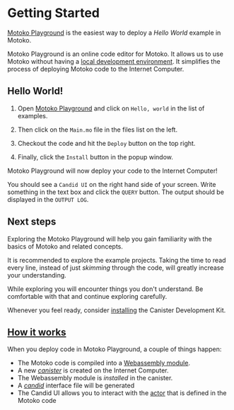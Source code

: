 # Getting Started

[Motoko Playground](https://m7sm4-2iaaa-aaaab-qabra-cai.raw.ic0.app/) is the easiest way to deploy a _Hello World_ example in Motoko.

Motoko Playground is an online code editor for Motoko. It allows us to use Motoko without having a [local development environment](/project-deployment/installing-sdk.html). It simplifies the process of deploying Motoko code to the Internet Computer.

## Hello World!

1. Open [Motoko Playground](https://m7sm4-2iaaa-aaaab-qabra-cai.raw.ic0.app/) and click on `Hello, world` in the list of examples.

1. Then click on the `Main.mo` file in the files list on the left.

1. Checkout the code and hit the `Deploy` button on the top right.

1. Finally, click the `Install` button in the popup window.

Motoko Playground will now deploy your code to the Internet Computer!

You should see a `Candid UI` on the right hand side of your screen. Write something in the text box and click the `QUERY` button. The output should be displayed in the `OUTPUT LOG`.

## Next steps

Exploring the Motoko Playground will help you gain familiarity with the basics of Motoko and related concepts.

It is recommended to explore the example projects. Taking the time to read every line, instead of just _skimming_ through the code, will greatly increase your understanding.

While exploring you will encounter things you don't understand. Be comfortable with that and continue exploring carefully.

Whenever you feel ready, consider [installing](/project-deployment/installing-sdk.html) the Canister Development Kit.

## [How it works](/internet-computer-programming-concepts/actors/actor-to-canister.html)

When you deploy code in Motoko Playground, a couple of things happen:

- The Motoko code is compiled into a [Webassembly module](/internet-computer-programming-concepts/actors/actor-to-canister.html#code-compiling-and-wasm-modules).
- A new [_canister_](/internet-computer-programming-concepts/actors/actor-to-canister.html#canister) is created on the Internet Computer.
- The Webassembly module is _installed_ in the canister.
- A [_candid_](/internet-computer-programming-concepts/async-data/candid.html) interface file will be generated
- The Candid UI allows you to interact with the [actor](/internet-computer-programming-concepts/actors.html) that is defined in the Motoko code
